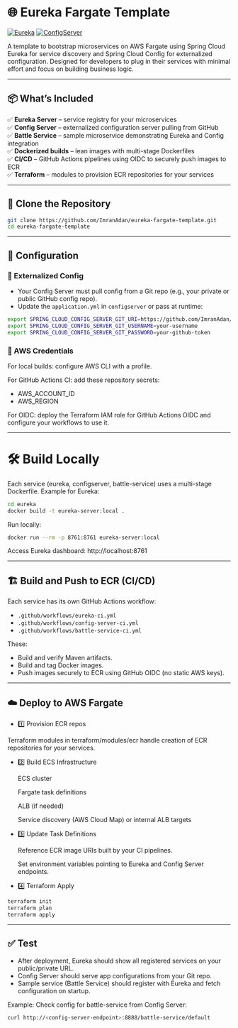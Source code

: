 # 🌐 Eureka Fargate Template

[![Eureka](https://github.com/ImranAdan/eureka-fargate-template/actions/workflows/eureka-ci.yml/badge.svg)](https://github.com/ImranAdan/eureka-fargate-template/actions/workflows/eureka-ci.yml)
[![ConfigServer](https://github.com/ImranAdan/eureka-fargate-template/actions/workflows/config-server-ci.yml/badge.svg)](https://github.com/ImranAdan/eureka-fargate-template/actions/workflows/config-server-ci.yml)

A template to bootstrap microservices on AWS Fargate using Spring Cloud Eureka for service discovery and Spring Cloud Config for externalized configuration. Designed for developers to plug in their services with minimal effort and focus on building business logic.

---

## 📦 What’s Included

✅ **Eureka Server** – service registry for your microservices  
✅ **Config Server** – externalized configuration server pulling from GitHub  
✅ **Battle Service** – sample microservice demonstrating Eureka and Config integration  
✅ **Dockerized builds** – lean images with multi-stage Dockerfiles  
✅ **CI/CD** – GitHub Actions pipelines using OIDC to securely push images to ECR  
✅ **Terraform** – modules to provision ECR repositories for your services

---

## 🚀 Clone the Repository

```bash
git clone https://github.com/ImranAdan/eureka-fargate-template.git
cd eureka-fargate-template
```

---

## 🔧 Configuration

### 🔹 Externalized Config

* Your Config Server must pull config from a Git repo (e.g., your private or public GitHub config repo).
* Update the `application.yml` in `configserver` or pass at runtime:

```bash 
export SPRING_CLOUD_CONFIG_SERVER_GIT_URI=https://github.com/ImranAdan/config-repo
export SPRING_CLOUD_CONFIG_SERVER_GIT_USERNAME=your-username
export SPRING_CLOUD_CONFIG_SERVER_GIT_PASSWORD=your-github-token
```

### 🔹 AWS Credentials

For local builds: configure AWS CLI with a profile.

For GitHub Actions CI: add these repository secrets:

* AWS_ACCOUNT_ID
* AWS_REGION

For OIDC: deploy the Terraform IAM role for GitHub Actions OIDC and configure your workflows to use it.

---

# 🛠 Build Locally

Each service (eureka, configserver, battle-service) uses a multi-stage Dockerfile. Example for Eureka:

```bash
cd eureka
docker build -t eureka-server:local .
```

Run locally:

```bash
docker run --rm -p 8761:8761 eureka-server:local
```

Access Eureka dashboard: http://localhost:8761

---


## 🏗 Build and Push to ECR (CI/CD)

Each service has its own GitHub Actions workflow:

* `.github/workflows/eureka-ci.yml`
* `.github/workflows/config-server-ci.yml`
* `.github/workflows/battle-service-ci.yml`

These:

* Build and verify Maven artifacts.
* Build and tag Docker images.
* Push images securely to ECR using GitHub OIDC (no static AWS keys).

---

## ☁️ Deploy to AWS Fargate

* 1️⃣ Provision ECR repos

Terraform modules in terraform/modules/ecr handle creation of ECR repositories for your services.

* 2️⃣ Build ECS Infrastructure

    ECS cluster

    Fargate task definitions

    ALB (if needed)

    Service discovery (AWS Cloud Map) or internal ALB targets

* 3️⃣ Update Task Definitions

    Reference ECR image URIs built by your CI pipelines.

    Set environment variables pointing to Eureka and Config Server endpoints.

* 4️⃣ Terraform Apply

```bash 
terraform init
terraform plan
terraform apply
```

---

## ✅ Test

* After deployment, Eureka should show all registered services on your public/private URL.
* Config Server should serve app configurations from your Git repo.
* Sample service (Battle Service) should register with Eureka and fetch configuration on startup.

Example: Check config for battle-service from Config Server:

```bash 
curl http://<config-server-endpoint>:8888/battle-service/default
```
